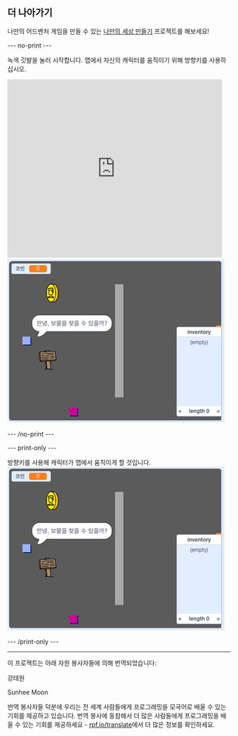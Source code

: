 ## 더 나아가기

나만의 어드벤처 게임을 만들 수 있는 [나만의 세상 만들기](https://projects.raspberrypi.org/ko-KR/projects/create-your-own-world?utm_source=pathway&utm_medium=whatnext&utm_campaign=projects) 프로젝트를 해보세요!

--- no-print ---

녹색 깃발을 눌러 시작합니다. 맵에서 자신의 캐릭터를 움직이기 위해 방향키를 사용하십시오.

<div class="scratch-preview">
  <iframe allowtransparency="true" width="485" height="402" src="https://scratch.mit.edu/projects/embed/389819528/?autostart=false" frameborder="0" scrolling="no"></iframe>
  <img src="images/create-showcase.png">
</div>

--- /no-print ---

--- print-only ---

방향키를 사용해 캐릭터가 맵에서 움직이게 할 것입니다. ![showcase.png](images/create-showcase.png)

--- /print-only ---


***
이 프로젝트는 아래 자원 봉사자들에 의해 번역되었습니다:

강태원

Sunhee Moon

번역 봉사자들 덕분에 우리는 전 세계 사람들에게 프로그래밍을 모국어로 배울 수 있는 기회를 제공하고 있습니다. 번역 봉사에 동참해서 더 많은 사람들에게 프로그래밍을 배울 수 있는 기회를 제공하세요 - [rpf.io/translate](https://rpf.io/translate)에서 더 많은 정보를 확인하세요.